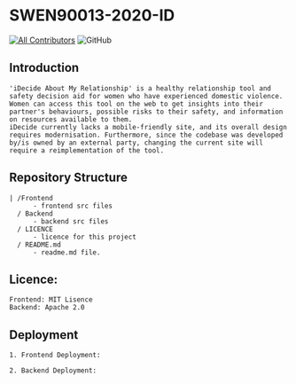 # SWEN90013-2020-ID

<!-- ALL-CONTRIBUTORS-BADGE:START - Do not remove or modify this section -->
[![All Contributors](https://img.shields.io/badge/all_contributors-10-orange.svg?style=flat-square)](#contributors-)
![GitHub](https://img.shields.io/github/license/ccarner/SWEN90013-2020-ID)
<!-- ALL-CONTRIBUTORS-BADGE:END -->
## Introduction
```
'iDecide About My Relationship' is a healthy relationship tool and safety decision aid for women who have experienced domestic violence. Women can access this tool on the web to get insights into their partner's behaviours, possible risks to their safety, and information on resources available to them.
iDecide currently lacks a mobile-friendly site, and its overall design requires modernisation. Furthermore, since the codebase was developed by/is owned by an external party, changing the current site will require a reimplementation of the tool.
```

## Repository Structure
```
| /Frontend
      - frontend src files
  / Backend
      - backend src files
  / LICENCE
      - licence for this project
  / README.md
      - readme.md file.
```

## Licence:
```
Frontend: MIT Lisence
Backend: Apache 2.0  
```
## Deployment
```
1. Frontend Deployment:

2. Backend Deployment:
```

